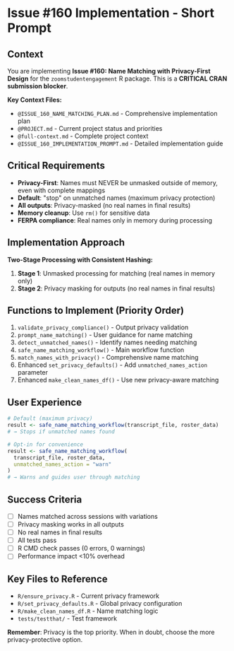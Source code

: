 # Issue #160 Implementation - Short Prompt

## Context
You are implementing **Issue #160: Name Matching with Privacy-First Design** for the `zoomstudentengagement` R package. This is a **CRITICAL CRAN submission blocker**.

**Key Context Files:**
- `@ISSUE_160_NAME_MATCHING_PLAN.md` - Comprehensive implementation plan
- `@PROJECT.md` - Current project status and priorities  
- `@full-context.md` - Complete project context
- `@ISSUE_160_IMPLEMENTATION_PROMPT.md` - Detailed implementation guide

## Critical Requirements
- **Privacy-First**: Names must NEVER be unmasked outside of memory, even with complete mappings
- **Default**: "stop" on unmatched names (maximum privacy protection)
- **All outputs**: Privacy-masked (no real names in final results)
- **Memory cleanup**: Use `rm()` for sensitive data
- **FERPA compliance**: Real names only in memory during processing

## Implementation Approach
**Two-Stage Processing with Consistent Hashing:**
1. **Stage 1**: Unmasked processing for matching (real names in memory only)
2. **Stage 2**: Privacy masking for outputs (no real names in final results)

## Functions to Implement (Priority Order)
1. `validate_privacy_compliance()` - Output privacy validation
2. `prompt_name_matching()` - User guidance for name matching  
3. `detect_unmatched_names()` - Identify names needing matching
4. `safe_name_matching_workflow()` - Main workflow function
5. `match_names_with_privacy()` - Comprehensive name matching
6. Enhanced `set_privacy_defaults()` - Add `unmatched_names_action` parameter
7. Enhanced `make_clean_names_df()` - Use new privacy-aware matching

## User Experience
```r
# Default (maximum privacy)
result <- safe_name_matching_workflow(transcript_file, roster_data)
# → Stops if unmatched names found

# Opt-in for convenience  
result <- safe_name_matching_workflow(
  transcript_file, roster_data,
  unmatched_names_action = "warn"
)
# → Warns and guides user through matching
```

## Success Criteria
- [ ] Names matched across sessions with variations
- [ ] Privacy masking works in all outputs
- [ ] No real names in final results
- [ ] All tests pass
- [ ] R CMD check passes (0 errors, 0 warnings)
- [ ] Performance impact <10% overhead

## Key Files to Reference
- `R/ensure_privacy.R` - Current privacy framework
- `R/set_privacy_defaults.R` - Global privacy configuration  
- `R/make_clean_names_df.R` - Name matching logic
- `tests/testthat/` - Test framework

**Remember**: Privacy is the top priority. When in doubt, choose the more privacy-protective option.

